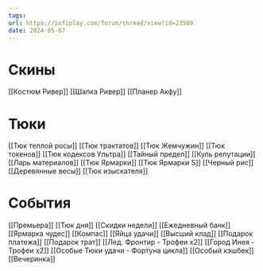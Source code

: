 ```yaml
---
tags: 
url: https://infiplay.com/forum/thread/view?id=23569
date: 2024-05-07
---
```

# Скины

[[Костюм Ривер]]
[[Шапка Ривер]]
[[Планер Акфу]]
# Тюки
[[Тюк теплой росы]]
[[Тюк трактатов]]
[[Тюк Жемчужин]]
[[Тюк токенов]]
[[Тюк кодексов Ультра]]
[[Тайный предел]]
[[Куль репутации]]
[[Ларь материалов]]
[[Тюк Ярмарки]]
[[Тюк Ярмарки S]]
[[Черный рис]]
[[Деревянные весы]]
[[Тюк изыскателя]]


# События
[[Премьера]]
[[Тюк дня]]
[[Скидки недели]]
[[Ежедневный банк]]
[[Ярмарка чудес]]
[[Компас]]
[[Яйца удачи]]
[[Высший клад]]
[[Подарок платежа]]
[[Подарок трат]]
[[Лед. Фронтир - Трофеи х2]]
[[Город Инея  - Трофеи х2]]
[[Особые Тюки удачи - Фортуна цикла]]
[[Особый кэшбек]]
[[Вечеринка]]